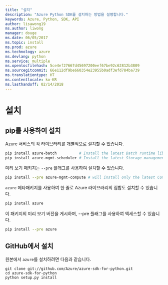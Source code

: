 ```yaml
---
title: "설치"
description: "Azure Python SDK를 설치하는 방법을 설명합니다."
keywords: Azure, Python, SDK, API
author: lisawong19
ms.author: liwong
manager: douge
ms.date: 06/05/2017
ms.topic: install
ms.prod: azure
ms.technology: azure
ms.devlang: python
ms.service: multiple
ms.openlocfilehash: 5ce4ef27667d45697200eef67be92c62812b3809
ms.sourcegitcommit: 66e112df9be660354e23955b0adf3efd784ba739
ms.translationtype: HT
ms.contentlocale: ko-KR
ms.lasthandoff: 02/14/2018
---
```

# <a name="installation"></a>설치

## <a name="installation-with-pip"></a>pip를 사용하여 설치

Azure 서비스의 각 라이브러리를 개별적으로 설치할 수 있습니다.

```bash
pip install azure-batch          # Install the latest Batch runtime library
pip install azure-mgmt-scheduler # Install the latest Storage management library
```

미리 보기 패키지는 `--pre` 플래그를 사용하여 설치할 수 있습니다.

```bash
pip install --pre azure-mgmt-compute # will install only the latest Compute Management library
```

`azure` 메타패키지를 사용하여 한 줄로 Azure 라이브러리의 집합도 설치할 수 있습니다.

```bash
pip install azure
```

이 패키지의 미리 보기 버전을 게시하며, --pre 플래그를 사용하여 액세스할 수 있습니다.

```bash
pip install --pre azure
```

## <a name="install-from-github"></a>GitHub에서 설치

원본에서 `azure`를 설치하려면 다음과 같습니다.

    git clone git://github.com/Azure/azure-sdk-for-python.git
    cd azure-sdk-for-python
    python setup.py install
